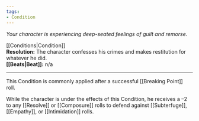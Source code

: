 ```yaml
---
tags:
- Condition
---
```


_Your character is experiencing deep-seated feelings of guilt and remorse._

[[Conditions|Condition]]\
**Resolution:** The character confesses his crimes and makes restitution for whatever he did.\
**[[Beats|Beat]]:** n/a

---

This Condition is commonly applied after a successful [[Breaking Point]] roll.

While the character is under the effects of this Condition, he receives a –2 to any [[Resolve]] or [[Composure]] rolls to defend against [[Subterfuge]], [[Empathy]], or [[Intimidation]] rolls.
